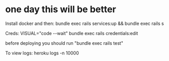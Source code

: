 # one day this will be better

Install docker and then:
bundle exec rails services:up && bundle exec rails s

Creds:
VISUAL="code --wait" bundle exec rails credentials:edit

before deploying you should run "bundle exec rails test"

To view logs:
heroku logs -n 10000
